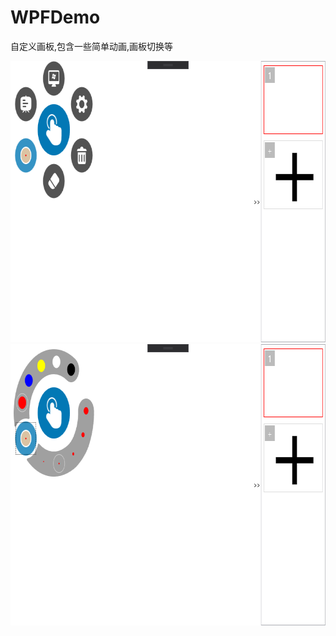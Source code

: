 # WPFDemo
自定义画板,包含一些简单动画,画板切换等
<div>
<img src="https://raw.githubusercontent.com/fgh345/WPFDemo/master/img1.png" width="800px" height="450px"/>
</div>
<div>
<img src="https://raw.githubusercontent.com/fgh345/WPFDemo/master/img2.png" width="800px" height="450px"/>
</div>

